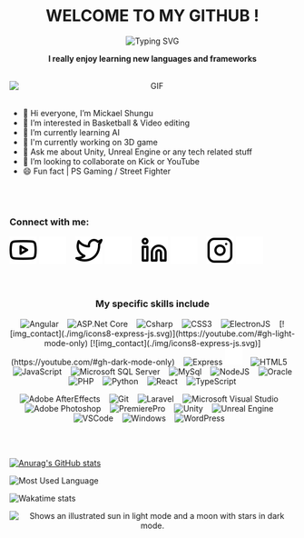 <div align="center">
 <h1>WELCOME TO MY GITHUB !</h1>

 ![Typing SVG](https://readme-typing-svg.herokuapp.com?color=ff7f00&center=true&vCenter=true&width=600&lines=Hi+there+👋,+I+am+Mickael+Shungu;+Welcome+to+My+Profile+!;Over+5+years+of+programming+experience;Always+learning+new+things+;Machine+learning+enthusiast)

 <p>
  <strong>
   I really enjoy learning new languages and frameworks
  </strong>
 </p>
<br>

 <img alt="GIF" src="https://media.tenor.com/2uyENRmiUt0AAAAC/coding.gif" style="display: block; margin-left: auto; margin-right: auto;" />
</div>
<br>

- 👋 Hi everyone, I’m Mickael Shungu
- 👀 I’m interested in Basketball & Video editing
- 🌱 I’m currently learning AI
- 🔬 I'm currently working on 3D game
- 💬 Ask me about Unity, Unreal Engine or any tech related stuff
- 💞️ I’m looking to collaborate on Kick or YouTube
- 😄 Fun fact | PS Gaming / Street Fighter
<br>
<br>

### Connect with me:

[![img_contact](./img/youtube-light.svg)](https://youtube.com/@thel4stnephilimtm500#gh-light-mode-only)
[![img_contact](./img/youtube-dark.svg)](https://youtube.com/@thel4stnephilimtm500#gh-dark-mode-only)
&nbsp;&nbsp;
[![img_contact](./img/twitter-light.svg)](https://twitter.com/TheL4stNephilim#gh-light-mode-only)
[![img_contact](./img/twitter-dark.svg)](https://twitter.com/TheL4stNephilim#gh-dark-mode-only)
&nbsp;&nbsp;
[![img_contact](./img/linkedin-light.svg)](https://www.linkedin.com/in/mickael-shungu-a87275198#gh-light-mode-only)
[![img_contact](./img/linkedin-dark.svg)](https://www.linkedin.com/in/mickael-shungu-a87275198#gh-dark-mode-only)
&nbsp;&nbsp;
[![img_contact](./img/instagram-light.svg)](https://instagram.com/mswesl#gh-light-mode-only)
[![img_contact](./img/instagram-dark.svg)](https://instagram.com/mswesl#gh-dark-mode-only)
<br>
<br>
<br>

<h3 align="center">
<strong>My specific skills include</strong>
</h3>

<div align="center">
 <p>
  <img alt="Angular" width="30px" src="https://cdn.jsdelivr.net/gh/devicons/devicon/icons/angularjs/angularjs-original.svg" />
  &nbsp;&nbsp;
  <img alt="ASP.Net Core" width="30px" src="https://cdn.jsdelivr.net/gh/devicons/devicon/icons/dotnetcore/dotnetcore-original.svg" />
  &nbsp;&nbsp;
  <img alt="Csharp" width="30px" src="https://cdn.jsdelivr.net/gh/devicons/devicon/icons/csharp/csharp-original.svg" />
  &nbsp;&nbsp;
  <img alt="CSS3" width="30px" src="https://cdn.jsdelivr.net/gh/devicons/devicon/icons/css3/css3-original.svg" />
  &nbsp;&nbsp;
  <img alt= "ElectronJS" width= "30px" src="https://cdn.jsdelivr.net/gh/devicons/devicon/icons/electron/electron-original.svg" />
  &nbsp;&nbsp;
  [![img_contact](./img/icons8-express-js.svg)](https://youtube.com/#gh-light-mode-only)
  [![img_contact](./img/icons8-express-js.svg)](https://youtube.com/#gh-dark-mode-only)
  &nbsp;&nbsp;
  <img alt="Express" width="30px" src="https://cdn.jsdelivr.net/gh/devicons/devicon/icons/express/express-original.svg#gh-light-mode-only" />
  <img alt="Express" width="30px" src="./img/icons8-express-js.svg/#gh-dark-mode-only" />
  &nbsp;&nbsp;
  <img alt="HTML5" width="30px" src="https://cdn.jsdelivr.net/gh/devicons/devicon/icons/html5/html5-original.svg" />
  &nbsp;&nbsp;
  <img alt="JavaScript" width="30px" src="https://cdn.jsdelivr.net/gh/devicons/devicon/icons/javascript/javascript-plain.svg" />
  &nbsp;&nbsp;
  <img alt="Microsoft SQL Server" width="30px" src="https://cdn.jsdelivr.net/gh/devicons/devicon/icons/microsoftsqlserver/microsoftsqlserver-plain.svg" />
  &nbsp;&nbsp;
  <img alt="MySql" width="30px" src="https://cdn.jsdelivr.net/gh/devicons/devicon/icons/mysql/mysql-original.svg" />
  &nbsp;&nbsp;
  <img alt="NodeJS" width="30px" src="https://cdn.jsdelivr.net/gh/devicons/devicon/icons/nodejs/nodejs-original.svg" />
  &nbsp;&nbsp;
  <img alt="Oracle" width="30px" src="https://cdn.jsdelivr.net/gh/devicons/devicon/icons/oracle/oracle-original.svg" />
  &nbsp;&nbsp;
  <img alt="PHP" width="30px" src="https://cdn.jsdelivr.net/gh/devicons/devicon/icons/php/php-original.svg" />
  &nbsp;&nbsp;
  <img alt="Python" width="30px" src="https://cdn.jsdelivr.net/gh/devicons/devicon/icons/python/python-original.svg" />
  &nbsp;&nbsp;
  <img alt="React" width="30px" src="https://cdn.jsdelivr.net/gh/devicons/devicon/icons/react/react-original.svg" />
  &nbsp;&nbsp;
  <img alt="TypeScript" width="30px" src="https://cdn.jsdelivr.net/gh/devicons/devicon/icons/typescript/typescript-plain.svg" />
  &nbsp;&nbsp;
 <p/>

 <p>
  <img alt="Adobe AfterEffects" width="30px" src="https://cdn.jsdelivr.net/gh/devicons/devicon/icons/aftereffects/aftereffects-original.svg" />
  &nbsp;&nbsp;
  <img alt="Git" width="30px" src="https://cdn.jsdelivr.net/gh/devicons/devicon/icons/git/git-original.svg" />
  &nbsp;&nbsp;
  <img alt="Laravel" width="30px" src="https://cdn.jsdelivr.net/gh/devicons/devicon/icons/laravel/laravel-plain.svg" />
  &nbsp;&nbsp;
  <img alt="Microsoft Visual Studio" width="30px" src="https://cdn.jsdelivr.net/gh/devicons/devicon/icons/visualstudio/visualstudio-plain.svg" />
  &nbsp;&nbsp;
  <img alt="Adobe Photoshop" width="30px" src="https://cdn.jsdelivr.net/gh/devicons/devicon/icons/photoshop/photoshop-plain.svg" />
  &nbsp;&nbsp;
  <img alt="PremierePro" width="30px" src="https://cdn.jsdelivr.net/gh/devicons/devicon/icons/premierepro/premierepro-original.svg" />
  &nbsp;&nbsp;
  <img alt="Unity" width="30px" src="https://cdn.jsdelivr.net/gh/devicons/devicon/icons/unity/unity-original.svg" />
  &nbsp;&nbsp;
  <img alt="Unreal Engine" width="30px" src="https://cdn.jsdelivr.net/gh/devicons/devicon/icons/unrealengine/unrealengine-original.svg" />
  &nbsp;&nbsp;
  <img alt="VSCode" width="30px" src="https://cdn.jsdelivr.net/gh/devicons/devicon/icons/vscode/vscode-original.svg" />
  &nbsp;&nbsp;
  <img alt="Windows" width="30px" src="https://cdn.jsdelivr.net/gh/devicons/devicon/icons/windows8/windows8-original.svg" />
  &nbsp;&nbsp;
  <img alt="WordPress" width="30px" src="https://cdn.jsdelivr.net/gh/devicons/devicon/icons/wordpress/wordpress-plain.svg" />
  &nbsp;&nbsp;
 </p>
</div>
<br>
<br>

[![Anurag's GitHub stats](https://github-readme-stats.vercel.app/api?username=thel4stnephilim&show_icons=true&hide_border=false&title_color=3B1F94f&icon_color=ff7f00&bg_color=09131B&text_color=ffffff&border_color=0c1a25)](https://github.com/anuraghazra/github-readme-stats)

![Most Used Language](https://github-readme-stats.vercel.app/api/top-langs/?username=thel4stnephilim&layout=compact&hide=html&title_color=3B1F94f&icon_color=ff7f00&bg_color=09131B&text_color=ffffff&border_color=0c1a25)

![Wakatime stats](https://github-readme-stats-taupe-two.vercel.app/api/wakatime?username=thel4stnephilim&hide_title=true&hide_border=true&langs_count=5&bg_color=00000000&text_color=777)

<div align="center">
 <picture>
  <source media="(prefers-color-scheme: dark)" srcset="https://user-images.githubusercontent.com/25423296/163456776-7f95b81a-f1ed-45f7-b7ab-8fa810d529fa.png">
  <source media="(prefers-color-scheme: light)" srcset="https://user-images.githubusercontent.com/25423296/163456779-a8556205-d0a5-45e2-ac17-42d089e3c3f8.png">
  <img alt="Shows an illustrated sun in light mode and a moon with stars in dark mode." src="https://user-images.githubusercontent.com/25423296/163456779-a8556205-d0a5-45e2-ac17-42d089e3c3f8.png">
 <picture>
</div>
